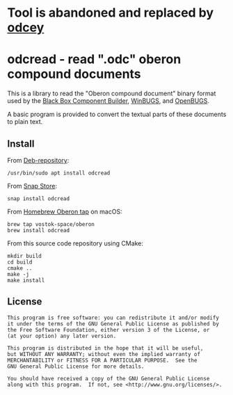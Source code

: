 Tool is abandoned and replaced by [odcey](https://github.com/Vostok-space/odcey)
===============================================


odcread - read ".odc" oberon compound documents
===============================================

This is a library to read the "Oberon compound document" binary format used by
the [Black Box Component Builder][1], [WinBUGS][2], and [OpenBUGS][3].

A basic program is provided to convert the textual parts of these documents to
plain text.

Install
-------
From [Deb-repository][4]:

    /usr/bin/sudo apt install odcread

From [Snap Store][5]:

    snap install odcread

From [Homebrew Oberon tap][6] on macOS:

    brew tap vostok-space/oberon
    brew install odcread

From this source code repository using CMake:

    mkdir build
    cd build
    cmake ..
    make -j
    make install


License
-------

    This program is free software: you can redistribute it and/or modify
    it under the terms of the GNU General Public License as published by
    the Free Software Foundation, either version 3 of the License, or
    (at your option) any later version.

    This program is distributed in the hope that it will be useful,
    but WITHOUT ANY WARRANTY; without even the implied warranty of
    MERCHANTABILITY or FITNESS FOR A PARTICULAR PURPOSE.  See the
    GNU General Public License for more details.

    You should have received a copy of the GNU General Public License
    along with this program.  If not, see <http://www.gnu.org/licenses/>.


[1]: http://www.oberon.ch/blackbox.html
[2]: http://www.mrc-bsu.cam.ac.uk/bugs/winbugs/contents.shtml
[3]: http://www.openbugs.info/
[4]: https://wiki.oberon.org/repo
[5]: https://snapcraft.io/odcread
[6]: https://github.com/Vostok-space/homebrew-oberon
